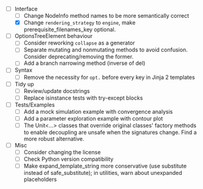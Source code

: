 - [ ] Interface
  - [ ] Change NodeInfo method names to be more semantically correct
  - [x] Change `rendering_strategy` to `engine`, make
        prerequisite_filenames_key optional.

- [ ] OptionsTreeElement behaviour
  - [ ] Consider reworking `collapse` as a generator
  - [ ] Separate mutating and nonmutating methods to avoid confusion.
        Consider deprecating/removing the former.
  - [ ] Add a branch narrowing method (inverse of del)

- [ ] Syntax
  - [ ] Remove the necessity for `opt.` before every key in Jinja 2
        templates
  
- [ ] Tidy up
  - [ ] Review/update docstrings
  - [ ] Replace isinstance tests with try-except blocks

- [ ] Tests/Examples
  - [ ] Add a mock simulation example with convergence analysis
  - [ ] Add a parameter exploration example with contour plot
  - [ ] The Unit<...> classes that override original classes' factory methods
        to enable decoupling are unsafe when the signatures change.  Find
        a more robust alternative.

- [ ] Misc
  - [ ] Consider changing the license
  - [ ] Check Python version compatibility
  - [ ] Make expand_template_string more conservative (use substitute instead
        of safe_substitute); in utilities, warn about unexpanded placeholders